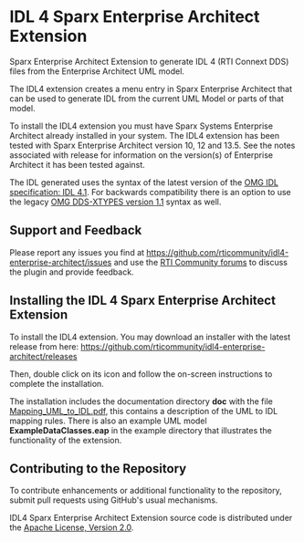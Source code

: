 # IDL 4 Sparx Enterprise Architect Extension
Sparx Enterprise Architect Extension to generate IDL 4 (RTI Connext DDS) files from the Enterprise Architect UML model.

The IDL4 extension creates a menu entry in Sparx Enterprise Architect that can be used to generate IDL from the current UML Model or parts of that model.

To install the IDL4 extension you must have Sparx Systems Enterprise Architect already installed in your system. The IDL4 extension has been tested with Sparx Enterprise Architect version 10, 12 and 13.5. See the notes associated with release for information on the version(s) of Enterprise Architect it has been tested against.

The IDL generated uses the syntax of the latest version of the [OMG IDL specification: IDL 4.1](http://www.omg.org/spec/IDL/). For backwards compatibility there is an option to use the legacy [OMG DDS-XTYPES version 1.1](http://www.omg.org/spec/DDS-XTypes/) syntax as well. 

## Support and Feedback
Please report any issues you find at https://github.com/rticommunity/idl4-enterprise-architect/issues and use the [RTI Community forums](http://community.rti.com) to discuss the plugin and provide feedback. 

## Installing the IDL 4 Sparx Enterprise Architect Extension
To install the IDL4 extension. You may download an installer with the latest release from here:
https://github.com/rticommunity/idl4-enterprise-architect/releases

Then, double click on its icon and follow the on-screen instructions to complete the installation.

The installation includes the documentation directory **doc** with the file  [Mapping_UML_to_IDL.pdf](https://github.com/rticommunity/idl4-enterprise-architect/blob/master/doc/Mapping_UML_to_IDL.pdf), this contains a description of the UML to IDL mapping rules. There is also an example UML model **ExampleDataClasses.eap** in the example directory that illustrates the functionality of the extension.

## Contributing to the Repository

To contribute enhancements or additional functionality to the repository, submit pull requests using GitHub's usual mechanisms.

IDL4 Sparx Enterprise Architect Extension source code is distributed under the [Apache License, Version 2.0](LICENSE).
